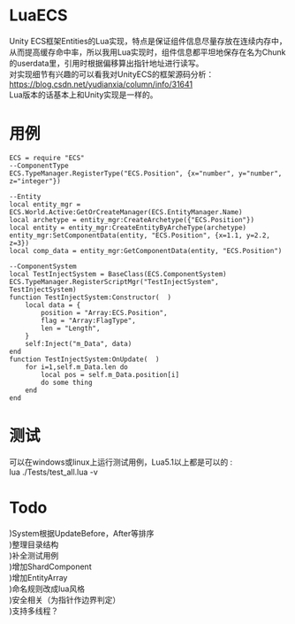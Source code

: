 # LuaECS
Unity ECS框架Entities的Lua实现，特点是保证组件信息尽量存放在连续内存中，从而提高缓存命中率，所以我用Lua实现时，组件信息都平坦地保存在名为Chunk的userdata里，引用时根据偏移算出指针地址进行读写。  
对实现细节有兴趣的可以看我对UnityECS的框架源码分析：https://blog.csdn.net/yudianxia/column/info/31641   
Lua版本的话基本上和Unity实现是一样的。  

# 用例
```  
ECS = require "ECS"
--ComponentType
ECS.TypeManager.RegisterType("ECS.Position", {x="number", y="number", z="integer"})

--Entity
local entity_mgr = ECS.World.Active:GetOrCreateManager(ECS.EntityManager.Name)
local archetype = entity_mgr:CreateArchetype({"ECS.Position"})
local entity = entity_mgr:CreateEntityByArcheType(archetype)
entity_mgr:SetComponentData(entity, "ECS.Position", {x=1.1, y=2.2, z=3})
local comp_data = entity_mgr:GetComponentData(entity, "ECS.Position")

--ComponentSystem
local TestInjectSystem = BaseClass(ECS.ComponentSystem)
ECS.TypeManager.RegisterScriptMgr("TestInjectSystem", TestInjectSystem)
function TestInjectSystem:Constructor(  )
	local data = {
		position = "Array:ECS.Position",
		flag = "Array:FlagType",
		len = "Length",
	}
	self:Inject("m_Data", data)
end
function TestInjectSystem:OnUpdate(  )
	for i=1,self.m_Data.len do
		local pos = self.m_Data.position[i]
		do some thing
	end
end
```  

# 测试
可以在windows或linux上运行测试用例，Lua5.1以上都是可以的 :  
lua ./Tests/test_all.lua -v  

# Todo
)System根据UpdateBefore，After等排序  
)整理目录结构  
)补全测试用例  
)增加ShardComponent  
)增加EntityArray  
)命名规则改成lua风格  
)安全相关（为指针作边界判定）  
)支持多线程？  
